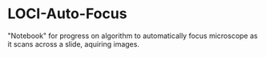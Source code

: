 # LOCI-Auto-Focus
"Notebook" for progress on algorithm to automatically focus microscope as it scans across a slide, aquiring images.
